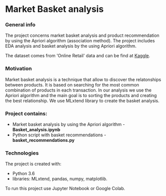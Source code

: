 # Market Basket analysis

### General info
The project concerns market basket analysis and product recommendation by using the Apriori algorithm (association method). The project includes EDA analysis and basket analysis by the using Apriori algorithm.

The dataset comes from 'Online Retail' data and can be find at [Kaggle](https://www.kaggle.com/puneetbhaya/online-retail).

### Motivation

Market basket analysis is a technique that allow to discover the relatonships between products. It is based on searching for the most common combination of products in each transaction. In our analysis we use the Apriori algorithm and the main goal is to sorting the products and creating the best relationship. We use MLxtend library to create the basket analysis.

### Project contains:
- Market basket analysis by using the Apriori algorithm  - **Basket_analysis.ipynb** 
- Python script with basket recommendations - **basket_recommendations.py**

### Technologies
The project is created with:
- Python 3.6
- libraries: MLxtend, pandas, numpy, matplotlib.

To run this project use Jupyter Notebook or Google Colab.
